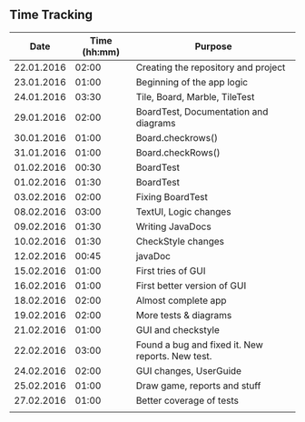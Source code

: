 ## Time Tracking

| Date          | Time (hh:mm)  | Purpose |
| -----         | ---- 		| ------- |
| 22.01.2016    | 02:00		| Creating the repository and project |
| 23.01.2016	| 01:00		| Beginning of the app logic |
| 24.01.2016	| 03:30		| Tile, Board, Marble, TileTest |
| 29.01.2016    | 02:00         | BoardTest, Documentation and diagrams |
| 30.01.2016    | 01:00         | Board.checkrows() |
| 31.01.2016    | 01:00         | Board.checkRows() |
| 01.02.2016	| 00:30		| BoardTest |
| 01.02.2016	| 01:30		| BoardTest |
| 03.02.2016	| 02:00		| Fixing BoardTest |
| 08.02.2016	| 03:00		| TextUI, Logic changes |
| 09.02.2016	| 01:30		| Writing JavaDocs	|
| 10.02.2016	| 01:30		| CheckStyle changes	|
| 12.02.2016	| 00:45   	| javaDoc   |
| 15.02.2016  	| 01:00   	| First tries of GUI  |
| 16.02.2016	| 01:00   	| First better version of GUI |
| 18.02.2016	| 02:00		| Almost complete app |
| 19.02.2016	| 02:00		| More tests & diagrams	|
| 21.02.2016	| 01:00 	| GUI and checkstyle |
| 22.02.2016	| 03:00 	| Found a bug and fixed it. New reports. New test. |
| 24.02.2016  	| 02:00		| GUI changes, UserGuide  |
| 25.02.2016	| 01:00		| Draw game, reports and stuff	|
| 27.02.2016	| 01:00		| Better coverage of tests	|
||||
